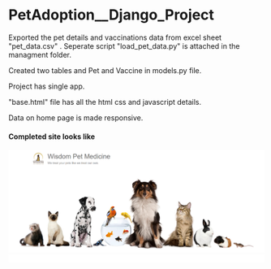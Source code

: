 # PetAdoption__Django_Project

Exported the pet details and vaccinations data from excel sheet "pet_data.csv" . Seperate script "load_pet_data.py" is attached in the managment folder.

Created two tables and Pet and Vaccine in models.py file.

Project has single app.

"base.html" file has all the html css and javascript details.

Data on home page is made responsive.



#### Completed site looks like

<div>
<a href="/">
    <img src="ImageGlimps.png" alt="Wisdom Pet ">
</a>
</div>
